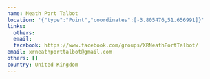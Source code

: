 ```yaml
---
name: Neath Port Talbot
location: '{"type":"Point","coordinates":[-3.805476,51.656991]}'
links:
  others: 
  email: 
  facebook: https://www.facebook.com/groups/XRNeathPortTalbot/
email: xrneathporttalbot@gmail.com
others: []
country: United Kingdom
---
```

